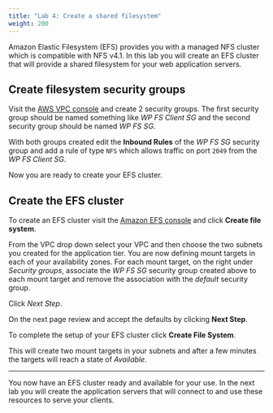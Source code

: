 ```yaml
---
title: "Lab 4: Create a shared filesystem"
weight: 200
---
```


Amazon Elastic Filesystem (EFS) provides you with a managed NFS cluster which is compatible with NFS v4.1.  In this lab you will create an EFS cluster that will provide a shared filesystem for your web application servers.

## Create filesystem security groups

Visit the [AWS VPC console](https://console.aws.amazon.com/vpc/home) and create 2 security groups.  The first security group should be named something like *WP FS Client SG* and the second security group should be named *WP FS SG*.  

With both groups created edit the **Inbound Rules** of the *WP FS SG* security group and add a rule of type `NFS` which allows traffic on port `2049` from the *WP FS Client SG*.

Now you are ready to create your EFS cluster.

## Create the EFS cluster

To create an EFS cluster visit the [Amazon EFS console](https://console.aws.amazon.com/efs/home) and click **Create file system**.

From the VPC drop down select your VPC and then choose the two subnets you created for the application tier.  You are now defining mount targets in each of your availability zones.  For each mount target, on the right under *Security groups*, associate the *WP FS SG* security group created above to each mount target and remove the association with the *default* security group. 

Click *Next Step*.

On the next page review and accept the defaults by clicking **Next Step**.

To complete the setup of your EFS cluster click **Create File System**.

This will create two mount targets in your subnets and after a few minutes the targets will reach a state of *Available*. 

---

You now have an EFS cluster ready and available for your use.  In the next lab you will create the application servers that will connect to and use these resources to serve your clients.

